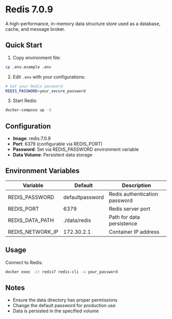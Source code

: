 # Redis 7.0.9

A high-performance, in-memory data structure store used as a database, cache, and message broker.

## Quick Start

1. Copy environment file:
```bash
cp .env.example .env
```

2. Edit `.env` with your configurations:
```bash
# Set your Redis password
REDIS_PASSWORD=your_secure_password
```

3. Start Redis:
```bash
docker-compose up -d
```

## Configuration

- **Image**: redis:7.0.9
- **Port**: 6379 (configurable via REDIS_PORT)
- **Password**: Set via REDIS_PASSWORD environment variable
- **Data Volume**: Persistent data storage

## Environment Variables

| Variable | Default | Description |
|----------|---------|-------------|
| REDIS_PASSWORD | defaultpassword | Redis authentication password |
| REDIS_PORT | 6379 | Redis server port |
| REDIS_DATA_PATH | ./data/redis | Path for data persistence |
| REDIS_NETWORK_IP | 172.30.2.1 | Container IP address |

## Usage

Connect to Redis:
```bash
docker exec -it redis7 redis-cli -a your_password
```

## Notes

- Ensure the data directory has proper permissions
- Change the default password for production use
- Data is persisted in the specified volume
